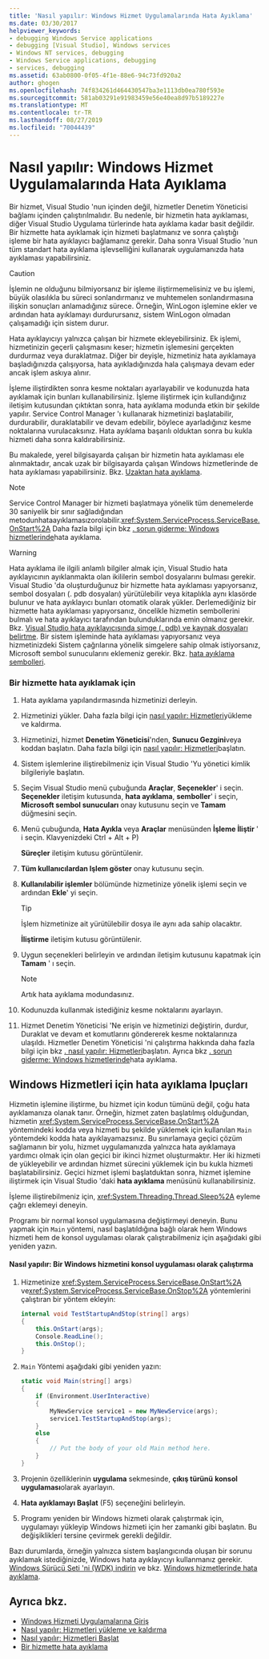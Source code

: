 ```yaml
---
title: 'Nasıl yapılır: Windows Hizmet Uygulamalarında Hata Ayıklama'
ms.date: 03/30/2017
helpviewer_keywords:
- debugging Windows Service applications
- debugging [Visual Studio], Windows services
- Windows NT services, debugging
- Windows Service applications, debugging
- services, debugging
ms.assetid: 63ab0800-0f05-4f1e-88e6-94c73fd920a2
author: ghogen
ms.openlocfilehash: 74f834261d464430547ba3e1113db0ea780f593e
ms.sourcegitcommit: 581ab03291e91983459e56e40ea8d97b5189227e
ms.translationtype: MT
ms.contentlocale: tr-TR
ms.lasthandoff: 08/27/2019
ms.locfileid: "70044439"
---
```

# <a name="how-to-debug-windows-service-applications"></a>Nasıl yapılır: Windows Hizmet Uygulamalarında Hata Ayıklama
Bir hizmet, Visual Studio 'nun içinden değil, hizmetler Denetim Yöneticisi bağlamı içinden çalıştırılmalıdır. Bu nedenle, bir hizmetin hata ayıklaması, diğer Visual Studio Uygulama türlerinde hata ayıklama kadar basit değildir. Bir hizmette hata ayıklamak için hizmeti başlatmanız ve sonra çalıştığı işleme bir hata ayıklayıcı bağlamanız gerekir. Daha sonra Visual Studio 'nun tüm standart hata ayıklama işlevselliğini kullanarak uygulamanızda hata ayıklaması yapabilirsiniz.  
  
> [!CAUTION]
> İşlemin ne olduğunu bilmiyorsanız bir işleme iliştirmemelisiniz ve bu işlemi, büyük olasılıkla bu süreci sonlandırmanız ve muhtemelen sonlandırmasına ilişkin sonuçları anlamadığınız sürece. Örneğin, WinLogon işlemine ekler ve ardından hata ayıklamayı durdurursanız, sistem WinLogon olmadan çalışamadığı için sistem durur.  
  
 Hata ayıklayıcıyı yalnızca çalışan bir hizmete ekleyebilirsiniz. Ek işlemi, hizmetinizin geçerli çalışmasını keser; hizmetin işlemesini gerçekten durdurmaz veya duraklatmaz. Diğer bir deyişle, hizmetiniz hata ayıklamaya başladığınızda çalışıyorsa, hata ayıkladığınızda hala çalışmaya devam eder ancak işlem askıya alınır.  
  
 İşleme iliştirdikten sonra kesme noktaları ayarlayabilir ve kodunuzda hata ayıklamak için bunları kullanabilirsiniz. İşleme iliştirmek için kullandığınız iletişim kutusundan çıktıktan sonra, hata ayıklama modunda etkin bir şekilde yapılır. Service Control Manager 'ı kullanarak hizmetinizi başlatabilir, durdurabilir, duraklatabilir ve devam edebilir, böylece ayarladığınız kesme noktalarına vurulacaksınız. Hata ayıklama başarılı olduktan sonra bu kukla hizmeti daha sonra kaldırabilirsiniz.  
  
 Bu makalede, yerel bilgisayarda çalışan bir hizmetin hata ayıklaması ele alınmaktadır, ancak uzak bir bilgisayarda çalışan Windows hizmetlerinde de hata ayıklaması yapabilirsiniz. Bkz. [Uzaktan hata ayıklama](/visualstudio/debugger/debug-installed-app-package).  
  
> [!NOTE]
> Service Control Manager bir hizmeti başlatmaya yönelik tüm denemelerde 30 saniyelik bir sınır sağladığından metodunhataayıklamasızorolabilir.<xref:System.ServiceProcess.ServiceBase.OnStart%2A> Daha fazla bilgi için bkz [. sorun giderme: Windows hizmetlerinde](../../../docs/framework/windows-services/troubleshooting-debugging-windows-services.md)hata ayıklama.  
  
> [!WARNING]
> Hata ayıklama ile ilgili anlamlı bilgiler almak için, Visual Studio hata ayıklayıcının ayıklanmakta olan ikililerin sembol dosyalarını bulması gerekir. Visual Studio 'da oluşturduğunuz bir hizmette hata ayıklaması yapıyorsanız, sembol dosyaları (. pdb dosyaları) yürütülebilir veya kitaplıkla aynı klasörde bulunur ve hata ayıklayıcı bunları otomatik olarak yükler. Derlemediğiniz bir hizmette hata ayıklaması yapıyorsanız, öncelikle hizmetin sembollerini bulmalı ve hata ayıklayıcı tarafından bulunduklarında emin olmanız gerekir. Bkz. [Visual Studio hata ayıklayıcısında simge (. pdb) ve kaynak dosyaları belirtme](/visualstudio/debugger/specify-symbol-dot-pdb-and-source-files-in-the-visual-studio-debugger). Bir sistem işleminde hata ayıklaması yapıyorsanız veya hizmetinizdeki Sistem çağrılarına yönelik simgelere sahip olmak istiyorsanız, Microsoft sembol sunucularını eklemeniz gerekir. Bkz. [hata ayıklama sembolleri](/windows/desktop/DxTechArts/debugging-with-symbols).  
  
### <a name="to-debug-a-service"></a>Bir hizmette hata ayıklamak için  
  
1. Hata ayıklama yapılandırmasında hizmetinizi derleyin.  
  
2. Hizmetinizi yükler. Daha fazla bilgi için [nasıl yapılır: Hizmetleri](../../../docs/framework/windows-services/how-to-install-and-uninstall-services.md)yükleme ve kaldırma.  
  
3. Hizmetinizi, hizmet **Denetim Yöneticisi**'nden, **Sunucu Gezgini**veya koddan başlatın. Daha fazla bilgi için [nasıl yapılır: Hizmetleri](../../../docs/framework/windows-services/how-to-start-services.md)başlatın.  
  
4. Sistem işlemlerine iliştirebilmeniz için Visual Studio 'Yu yönetici kimlik bilgileriyle başlatın.  
  
5. Seçim Visual Studio menü çubuğunda **Araçlar**, **Seçenekler**' i seçin. **Seçenekler** iletişim kutusunda, **hata ayıklama**, **semboller**' i seçin, **Microsoft sembol sunucuları** onay kutusunu seçin ve **Tamam** düğmesini seçin.  
  
6. Menü çubuğunda, **Hata Ayıkla** veya **Araçlar** menüsünden **İşleme İliştir** ' i seçin. Klavyenizdeki Ctrl + Alt + P)  
  
     **Süreçler** iletişim kutusu görüntülenir.  
  
7. **Tüm kullanıcılardan Işlem göster** onay kutusunu seçin.  
  
8. **Kullanılabilir işlemler** bölümünde hizmetinize yönelik işlemi seçin ve ardından **Ekle**' yi seçin.  
  
    > [!TIP]
    > İşlem hizmetinize ait yürütülebilir dosya ile aynı ada sahip olacaktır.  
  
     **İliştirme** iletişim kutusu görüntülenir.  
  
9. Uygun seçenekleri belirleyin ve ardından iletişim kutusunu kapatmak için **Tamam** ' ı seçin.  
  
    > [!NOTE]
    > Artık hata ayıklama modundasınız.  
  
10. Kodunuzda kullanmak istediğiniz kesme noktalarını ayarlayın.  
  
11. Hizmet Denetim Yöneticisi 'Ne erişin ve hizmetinizi değiştirin, durdur, Duraklat ve devam et komutlarını göndererek kesme noktalarınıza ulaşıldı. Hizmetler Denetim Yöneticisi 'ni çalıştırma hakkında daha fazla bilgi için bkz [. nasıl yapılır: Hizmetleri](../../../docs/framework/windows-services/how-to-start-services.md)başlatın. Ayrıca bkz [. sorun giderme: Windows hizmetlerinde](../../../docs/framework/windows-services/troubleshooting-debugging-windows-services.md)hata ayıklama.  
  
## <a name="debugging-tips-for-windows-services"></a>Windows Hizmetleri için hata ayıklama Ipuçları  
 Hizmetin işlemine iliştirme, bu hizmet için kodun tümünü değil, çoğu hata ayıklamanıza olanak tanır. Örneğin, hizmet zaten başlatılmış olduğundan, hizmetin <xref:System.ServiceProcess.ServiceBase.OnStart%2A> yöntemindeki kodda veya hizmeti bu şekilde yüklemek için kullanılan `Main` yöntemdeki kodda hata ayıklayamazsınız. Bu sınırlamaya geçici çözüm sağlamanın bir yolu, hizmet uygulamanızda yalnızca hata ayıklamaya yardımcı olmak için olan geçici bir ikinci hizmet oluşturmaktır. Her iki hizmeti de yükleyebilir ve ardından hizmet sürecini yüklemek için bu kukla hizmeti başlatabilirsiniz. Geçici hizmet işlemi başlatduktan sonra, hizmet işlemine iliştirmek için Visual Studio 'daki **hata ayıklama** menüsünü kullanabilirsiniz.  
  
 İşleme iliştirebilmeniz için, <xref:System.Threading.Thread.Sleep%2A> eyleme çağrı eklemeyi deneyin.  
  
 Programı bir normal konsol uygulamasına değiştirmeyi deneyin. Bunu yapmak için `Main` yöntemi, nasıl başlatıldığına bağlı olarak hem Windows hizmeti hem de konsol uygulaması olarak çalıştırabilmeniz için aşağıdaki gibi yeniden yazın.  
  
#### <a name="how-to-run-a-windows-service-as-a-console-application"></a>Nasıl yapılır: Bir Windows hizmetini konsol uygulaması olarak çalıştırma  
  
1. Hizmetinize <xref:System.ServiceProcess.ServiceBase.OnStart%2A> ve<xref:System.ServiceProcess.ServiceBase.OnStop%2A> yöntemlerini çalıştıran bir yöntem ekleyin:  
  
    ```csharp  
    internal void TestStartupAndStop(string[] args)  
    {  
        this.OnStart(args);  
        Console.ReadLine();  
        this.OnStop();  
    }  
    ```  
  
2. `Main` Yöntemi aşağıdaki gibi yeniden yazın:  
  
    ```csharp  
    static void Main(string[] args)  
    {  
        if (Environment.UserInteractive)  
        {  
            MyNewService service1 = new MyNewService(args);  
            service1.TestStartupAndStop(args);  
        }  
        else  
        {  
            // Put the body of your old Main method here.  
        }  
    }
    ```  
  
3. Projenin özelliklerinin **uygulama** sekmesinde, **çıkış türünü** **konsol uygulaması**olarak ayarlayın.  
  
4. **Hata ayıklamayı Başlat** (F5) seçeneğini belirleyin.  
  
5. Programı yeniden bir Windows hizmeti olarak çalıştırmak için, uygulamayı yükleyip Windows hizmeti için her zamanki gibi başlatın. Bu değişiklikleri tersine çevirmek gerekli değildir.  
  
 Bazı durumlarda, örneğin yalnızca sistem başlangıcında oluşan bir sorunu ayıklamak istediğinizde, Windows hata ayıklayıcıyı kullanmanız gerekir. [Windows Sürücü Seti 'ni (WDK) indirin](/windows-hardware/drivers/download-the-wdk) ve bkz. [Windows hizmetlerinde hata ayıklama](https://support.microsoft.com/kb/824344).  
  
## <a name="see-also"></a>Ayrıca bkz.

- [Windows Hizmeti Uygulamalarına Giriş](../../../docs/framework/windows-services/introduction-to-windows-service-applications.md)
- [Nasıl yapılır: Hizmetleri yükleme ve kaldırma](../../../docs/framework/windows-services/how-to-install-and-uninstall-services.md)
- [Nasıl yapılır: Hizmetleri Başlat](../../../docs/framework/windows-services/how-to-start-services.md)
- [Bir hizmette hata ayıklama](/windows/desktop/Services/debugging-a-service)
